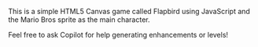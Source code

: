 <!-- Use this file to provide workspace-specific custom instructions to Copilot. For more details, visit https://code.visualstudio.com/docs/copilot/copilot-customization#_use-a-githubcopilotinstructionsmd-file -->
This is a simple HTML5 Canvas game called Flapbird using JavaScript and the Mario Bros sprite as the main character.

Feel free to ask Copilot for help generating enhancements or levels!

